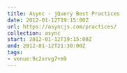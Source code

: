 ```yaml
---
title: Async - jQuery Best Practices
date: 2012-01-12T19:15:00Z
url: https://asyncjs.com/practices/
collection: async
start: 2012-01-12T19:15:00Z
end: 2012-01-12T21:30:00Z
tags:
- venue:9c2xrvg7+m9
---
```

